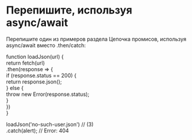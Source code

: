 # Перепишите, используя async/await  <br/>

Перепишите один из примеров раздела Цепочка промисов, используя   <br/>
async/await вместо .then/catch:  <br/>

function loadJson(url) {  <br/>
return fetch(url)  <br/>
.then(response => {  <br/>
if (response.status == 200) {  <br/>
return response.json();  <br/>
} else {  <br/>
throw new Error(response.status);  <br/>
}  <br/>
})  <br/>
}  <br/>

loadJson('no-such-user.json') // (3)  <br/>
.catch(alert); // Error: 404  <br/>